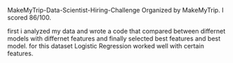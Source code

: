 MakeMyTrip-Data-Scientist-Hiring-Challenge Organized by MakeMyTrip. I scored 86/100.

first i analyzed my data and wrote a code that compared between differnet models with differnet features and finally selected best features and best model. for this dataset Logistic Regression worked well with certain features.
